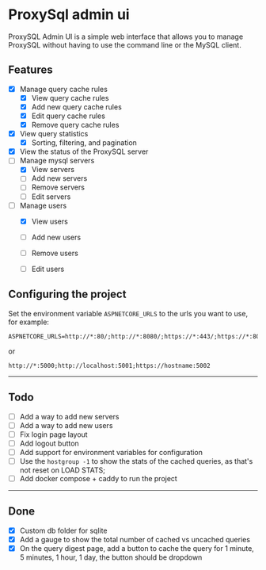 # ProxySql admin ui

ProxySQL Admin UI is a simple web interface that allows you to manage ProxySQL without having to use the command line or the MySQL client.

## Features

- [x] Manage query cache rules
  - [x] View query cache rules
  - [x] Add new query cache rules
  - [x] Edit query cache rules
  - [x] Remove query cache rules
- [x] View query statistics
  - [x] Sorting, filtering, and pagination
- [x] View the status of the ProxySQL server
- [ ] Manage mysql servers
  - [x] View servers
  - [ ] Add new servers
  - [ ] Remove servers
  - [ ] Edit servers
- [ ] Manage users
  - [x] View users
  - [ ] Add new users
  - [ ] Remove users
  - [ ] Edit users


## Configuring the project

Set the environment variable `ASPNETCORE_URLS` to the urls you want to use, for example:
```
ASPNETCORE_URLS=http://*:80/;http://*:8080/;https://*:443/;https://*:8081/
```
or
```
http://*:5000;http://localhost:5001;https://hostname:5002
```

---
## Todo

- [ ] Add a way to add new servers
- [ ] Add a way to add new users
- [ ] Fix login page layout
- [ ] Add logout button
- [ ] Add support for environment variables for configuration
- [ ] Use the `hostgroup -1` to show the stats of the cached queries, as that's not reset on LOAD STATS;
- [ ] Add docker compose + caddy to run the project

-------

## Done

- [x] Custom db folder for sqlite
- [x] Add a gauge to show the total number of cached vs uncached queries
- [x] On the query digest page, add a button to cache the query for 1 minute, 5 minutes, 1 hour, 1 day, the button should be dropdown
